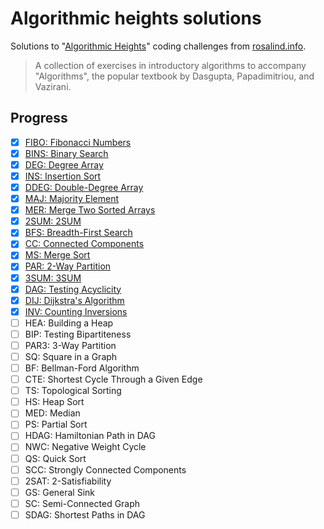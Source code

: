 # Algorithmic heights solutions

Solutions to "[Algorithmic Heights]" coding challenges from [rosalind.info].

> A collection of exercises in introductory algorithms to accompany
> "Algorithms", the popular textbook by Dasgupta, Papadimitriou, and Vazirani.

[Algorithmic Heights]: https://rosalind.info/problems/list-view/?location=algorithmic-heights
[rosalind.info]: https://rosalind.info

## Progress

- [x] [FIBO: Fibonacci Numbers](fibo.py)
- [x] [BINS: Binary Search](bins.py)
- [x] [DEG: Degree Array](deg.py)
- [x] [INS: Insertion Sort](ins.py)
- [x] [DDEG: Double-Degree Array](ddeg.py)
- [x] [MAJ: Majority Element](maj.py)
- [x] [MER: Merge Two Sorted Arrays](mer.py)
- [x] [2SUM: 2SUM](2sum.py)
- [x] [BFS: Breadth-First Search](bfs.py)
- [x] [CC: Connected Components](cc.py)
- [x] [MS: Merge Sort](ms.py)
- [x] [PAR: 2-Way Partition](par.py)
- [x] [3SUM: 3SUM](3sum.py)
- [x] [DAG: Testing Acyclicity](dag.py)
- [x] [DIJ: Dijkstra's Algorithm](dij.py)
- [x] [INV: Counting Inversions](inv.py)
- [ ] HEA: Building a Heap
- [ ] BIP: Testing Bipartiteness
- [ ] PAR3: 3-Way Partition
- [ ] SQ: Square in a Graph
- [ ] BF: Bellman-Ford Algorithm
- [ ] CTE: Shortest Cycle Through a Given Edge
- [ ] TS: Topological Sorting
- [ ] HS: Heap Sort
- [ ] MED: Median
- [ ] PS: Partial Sort
- [ ] HDAG: Hamiltonian Path in DAG
- [ ] NWC: Negative Weight Cycle
- [ ] QS: Quick Sort
- [ ] SCC: Strongly Connected Components
- [ ] 2SAT: 2-Satisfiability
- [ ] GS: General Sink
- [ ] SC: Semi-Connected Graph
- [ ] SDAG: Shortest Paths in DAG
